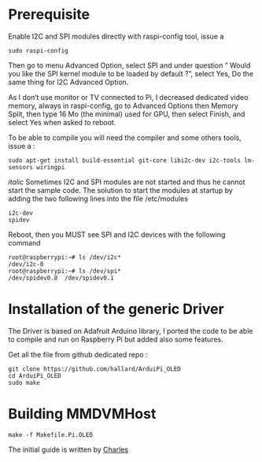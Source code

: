 # Prerequisite 

Enable I2C and SPI modules directly with raspi-config tool, issue a
```
sudo raspi-config
```

Then go to menu Advanced Option, select SPI and under question ” Would you like the SPI kernel module to be loaded by default ?”, select Yes, Do the same thing for I2C Advanced Option.

As I don’t use monitor or TV connected to Pi, I decreased dedicated video memory, always in raspi-config, go to Advanced Options then Memory Split, then type 16 Mo (the minimal) used for GPU, then select Finish, and select Yes when asked to reboot.

To be able to compile you will need the compiler and some others tools, issue a :

```
sudo apt-get install build-essential git-core libi2c-dev i2c-tools lm-sensors wiringpi
```
*italic* Sometimes I2C and SPI modules are not started and thus he cannot start the sample code. The solution to start the modules at startup by adding the two following lines into the file /etc/modules

```
i2c-dev
spidev
```
Reboot, then you MUST see SPI and I2C devices with the following command

```
root@raspberrypi:~# ls /dev/i2c*
/dev/i2c-0
root@raspberrypi:~# ls /dev/spi*
/dev/spidev0.0  /dev/spidev0.1
```
# Installation of the generic Driver

The Driver is based on Adafruit Arduino library, I ported the code to be able to compile and run on Raspberry Pi but added also some features.

Get all the file from github dedicated repo :
```
git clone https://github.com/hallard/ArduiPi_OLED
cd ArduiPi_OLED
sudo make
```

# Building MMDVMHost
```
make -f Makefile.Pi.OLED
```

The initial guide is written by [Charles](http://hallard.me/adafruit-oled-display-driver-for-pi/)
